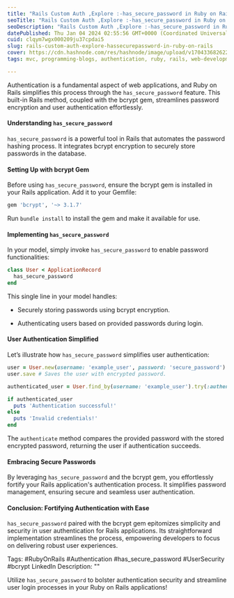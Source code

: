 ```yaml
---
title: "Rails Custom Auth ,Explore :-has_secure_password in Ruby on Rails"
seoTitle: "Rails Custom Auth ,Explore :-has_secure_password in Ruby on Rails"
seoDescription: "Rails Custom Auth ,Explore :-has_secure_password in Ruby on Rails"
datePublished: Thu Jan 04 2024 02:55:56 GMT+0000 (Coordinated Universal Time)
cuid: clqym7wgx000209ju37cpdai5
slug: rails-custom-auth-explore-hassecurepassword-in-ruby-on-rails
cover: https://cdn.hashnode.com/res/hashnode/image/upload/v1704336826221/3d721e29-b226-4ba2-86e2-be46911abd0e.png
tags: mvc, programming-blogs, authentication, ruby, rails, web-development, security, ruby-on-rails, developer, coding, coding-tips, programming-tips, devsan

---
```


Authentication is a fundamental aspect of web applications, and Ruby on Rails simplifies this process through the `has_secure_password` feature. This built-in Rails method, coupled with the bcrypt gem, streamlines password encryption and user authentication effortlessly.

#### Understanding `has_secure_password`

`has_secure_password` is a powerful tool in Rails that automates the password hashing process. It integrates bcrypt encryption to securely store passwords in the database.

#### Setting Up with bcrypt Gem

Before using `has_secure_password`, ensure the bcrypt gem is installed in your Rails application. Add it to your Gemfile:

```ruby
gem 'bcrypt', '~> 3.1.7'
```

Run `bundle install` to install the gem and make it available for use.

#### Implementing `has_secure_password`

In your model, simply invoke `has_secure_password` to enable password functionalities:

```ruby
class User < ApplicationRecord
  has_secure_password
end
```

This single line in your model handles:

* Securely storing passwords using bcrypt encryption.
    
* Authenticating users based on provided passwords during login.
    

#### User Authentication Simplified

Let’s illustrate how `has_secure_password` simplifies user authentication:

```ruby
user = User.new(username: 'example_user', password: 'secure_password')
user.save # Saves the user with encrypted password.

authenticated_user = User.find_by(username: 'example_user').try(:authenticate, 'secure_password')

if authenticated_user
  puts 'Authentication successful!'
else
  puts 'Invalid credentials!'
end
```

The `authenticate` method compares the provided password with the stored encrypted password, returning the user if authentication succeeds.

#### Embracing Secure Passwords

By leveraging `has_secure_password` and the bcrypt gem, you effortlessly fortify your Rails application's authentication process. It simplifies password management, ensuring secure and seamless user authentication.

#### Conclusion: Fortifying Authentication with Ease

`has_secure_password` paired with the bcrypt gem epitomizes simplicity and security in user authentication for Rails applications. Its straightforward implementation streamlines the process, empowering developers to focus on delivering robust user experiences.

Tags: #RubyOnRails #Authentication #has\_secure\_password #UserSecurity #bcrypt LinkedIn Description: ""

Utilize `has_secure_password` to bolster authentication security and streamline user login processes in your Ruby on Rails applications!